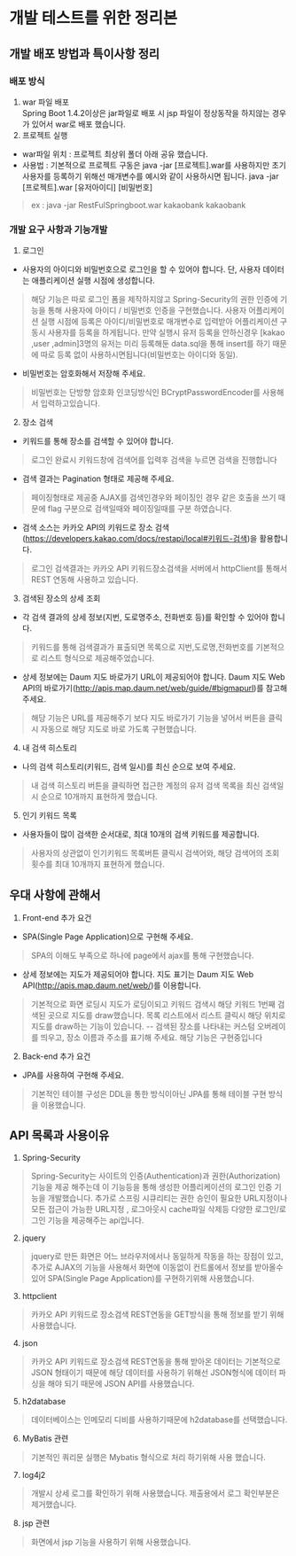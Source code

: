 # 개발 테스트를 위한 정리본

## 개발 배포 방법과 특이사항 정리

### 배포 방식 
1. war 파일 배포  
Spring Boot 1.4.2이상은 jar파일로 배포 시 jsp 파일이 정상동작을 하지않는 경우가 있어서 war로 배포 했습니다. 
2. 프로젝트 실행
- war파일 위치 : 프로젝트 최상위 폴더 아래 공유 했습니다.
- 사용법 : 기본적으로 프로젝트 구동은 java -jar [프로젝트].war를 사용하지만 
초기 사용자를 등록하기 위해선 매개변수를 예시와 같이 사용하시면 됩니다. 
java -jar [프로젝트].war [유저아이디] [비밀번호] 
> ex : java -jar RestFulSpringboot.war kakaobank kakaobank
### 개발 요구 사항과 기능개발
1. 로그인
- 사용자의 아이디와 비밀번호으로 로그인을 할 수 있어야 합니다. 단, 사용자 데이터는 애플리케이션 실행 시점에 생성합니다.
> 해당 기능은 따로 로그인 폼을 제작하지않고 Spring-Security의 권한 인증에 기능을 통해 사용자에 아이디 / 비밀번호 인증을 구현했습니다.
> 사용자 어플리케이션 실행 시점에 등록은 아이디/비밀번호로 매개변수로 입력받아 어플리케이션 구동시 사용자를 등록을 하게됩니다.
만약 실행시 유저 등록을 안하신경우 [kakao ,user ,admin]3명의 유저는 미리 등록해둔 data.sql을 통해 insert를 하기 때문에 따로 등록 없이 사용하시면됩니다(비밀번호는 아이디와 동일).
- 비밀번호는 암호화해서 저장해 주세요.
> 비밀번호는 단방향 암호화 인코딩방식인 BCryptPasswordEncoder를 사용해서 입력하고있습니다.

2. 장소 검색
- 키워드를 통해 장소를 검색할 수 있어야 합니다.
> 로그인 완료시 키워드창에 검색어를 입력후 검색을 누르면 검색을 진행합니다
- 검색 결과는 Pagination 형태로 제공해 주세요.
> 페이징형태로 제공중 AJAX를 검색인경우와 페이징인 경우 같은 호출을 쓰기 때문에 flag 구분으로 검색일때와 페이징일때를 구분 하였습니다.
- 검색 소스는 카카오 API의 키워드로 장소 검색(https://developers.kakao.com/docs/restapi/local#키워드-검색)을 활용합니다.
> 로그인 검색결과는 카카오 API 키워드장소검색을 서버에서 httpClient를 통해서 REST 연동해 사용하고 있습니다.

3. 검색된 장소의 상세 조회
- 각 검색 결과의 상세 정보(지번, 도로명주소, 전화번호 등)를 확인할 수 있어야 합니다.
> 키워드를 통해 검색결과가 표출되면 목록으로 지번,도로명,전화번호를 기본적으로 리스트 형식으로 제공해주었습니다.
- 상세 정보에는 Daum 지도 바로가기 URL이 제공되어야 합니다. Daum 지도 Web API의 바로가기(http://apis.map.daum.net/web/guide/#bigmapurl)를 참고해 주세요.
> 해당 기능은 URL를 제공해주기 보다 지도 바로가기 기능을 넣어서 버튼을 클릭시 자동으로 해당 지도로 바로 가도록 구현했습니다.
4. 내 검색 히스토리
- 나의 검색 히스토리(키워드, 검색 일시)를 최신 순으로 보여 주세요.
> 내 검색 히스토리 버튼을 클릭하면 접근한 계정의 유저 검색 목록을 최신 검색일시 순으로 10개까지 표현하게 했습니다.
5. 인기 키워드 목록
- 사용자들이 많이 검색한 순서대로, 최대 10개의 검색 키워드를 제공합니다.
> 사용자의 상관없이 인기키워드 목록버튼 클릭시 검색어와, 해당 검색어의 조회 횟수를 최대 10개까지 표현하게 했습니다.

## 우대 사항에 관해서
1. Front-end 추가 요건
- SPA(Single Page Application)으로 구현해 주세요.
> SPA의 이해도 부족으로 하나에 page에서 ajax를 통해 구현했습니다.
- 상세 정보에는 지도가 제공되어야 합니다.  지도 표기는 Daum 지도 Web API(http://apis.map.daum.net/web/)를 이용합니다.
> 기본적으로 화면 로딩시 지도가 로딩이되고 키워드 검색시 해당 키워드 1번째 검색된 곳으로 지도를 draw했습니다. 목록 리스트에서 리스트 클릭시 해당 위치로 지도를 draw하는 기능이 있습니다.
-- 검색된 장소를 나타내는 커스텀 오버레이를 띄우고, 장소 이름과 주소를 표기해 주세요.
> 해당 기능은 구현중입니다
2. Back-end 추가 요건
- JPA를 사용하여 구현해 주세요.
>기본적인 테이블 구성은 DDL을 통한 방식이아닌 JPA를 통해 테이블 구현 방식을 이용했습니다.

## API 목록과 사용이유
1. Spring-Security
> Spring-Security는 사이트의 인증(Authentication)과 권한(Authorization) 기능을 제공 해주는데 이 기능등을 통해 생성한 어플리케이션의 로그인 인증 기능을 개발했습니다.
추가로 스프링 시큐리티는 권한 승인이 필요한 URL지정이나 모든 접근이 가능한 URL지정 , 로그아웃시 cache파일 삭제등 다양한 로그인/로그인 기능을 제공해주는 api입니다.

2. jquery 
> jquery로 만든 화면은 어느 브라우저에서나 동일하게 작동을 하는 장점이 있고, 추가로 AJAX의 기능을 사용해서 화면에 이동없이 컨트롤에서 정보를 받아올수 있어 SPA(Single Page Application)를 구현하기위해 사용했습니다.

3. httpclient
> 카카오 API 키워드로 장소검색 REST연동을 GET방식을 통해 정보를 받기 위해 사용했습니다.

4. json
> 카카오 API 키워드로 장소검색 REST연동을 통해 받아온 데이터는 기본적으로 JSON 형태이기 때문에 해당 데이터를 사용하기 위해선 JSON형식에 데이터 파싱을 해야 되기 때문에 JSON API를 사용했습니다. 

5. h2database
> 데이터베이스는 인메모리 디비를 사용하기때문에 h2database를 선택했습니다.

6. MyBatis 관련
> 기본적인 쿼리문 실행은 Mybatis 형식으로 처리 하기위해 사용 했습니다.

7. log4j2 
> 개발시 상세 로그를 확인하기 위해 사용했습니다. 제출용에서 로그 확인부분은 제거했습니다.

8. jsp 관련 
> 화면에서 jsp 기능을 사용하기 위해 사용했습니다.

